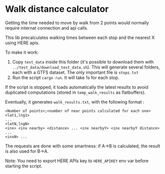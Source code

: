 # Walk distance calculator

Getting the time needed to move by walk from 2 points would normally require internat connection and api calls.

This lib precalculates walking times between each stop and the nearest X using HERE apis.

To make it work:

1. Copy `test_data` inside this folder (it's possible to download them with `../test_data/download_test_data.sh`). This will generate several folders, each with a GTFS dataset. The only important file is `stops.txt`
2. Run the script `cargo run`. It will take 1s for each stop.

If the script is stopped, it loads automatically the latest results to avoid duplicated computations (stored in `temp_walk_results` as flatbuffers).

Eventually, it generates `walk_results.txt`, with the following format :

```
<Number of points>;<number of near points calculated for each one>
<lat1,lng1>
...
<latN,lngN>
<inx> <inx nearby> <distance> ... <inx nearbyY> <inx nearbyY distance>
...
<inxN> ...
```

The requests are done with some smartness: if A->B is calculated, the result is also used for B->A.

Note: You need to export HERE APIs key to `HERE_APIKEY` env var before starting the script.
